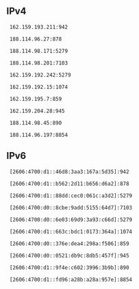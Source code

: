 ## IPv4
```
 162.159.193.211:942
```
```
 188.114.96.27:878
```
```
 188.114.98.171:5279
```
```
 188.114.98.201:7103
```
```
 162.159.192.242:5279
```
```
 162.159.192.15:1074
```
```
 162.159.195.7:859
```
```
 162.159.204.28:945
```
```
 188.114.98.45:890
```
```
 188.114.96.197:8854
```

## IPv6
```
 [2606:4700:d1::46d8:3aa3:167a:5d35]:942
```
```
 [2606:4700:d1::b562:2d11:b656:d6a2]:878
```
```
 [2606:4700:d1::88dd:cec0:061c:a3d2]:5279
```
```
 [2606:4700:d0::8cbe:9add:5155:64d7]:7103
```
```
 [2606:4700:d0::6e03:69d9:3a93:c66d]:5279
```
```
 [2606:4700:d1::663c:bdc1:0173:364a]:1074
```
```
 [2606:4700:d0::376e:dea4:298a:f506]:859
```
```
 [2606:4700:d0::0521:db9c:8db5:457f]:945
```
```
 [2606:4700:d1::9f4e:c602:3996:3b9b]:890
```
```
 [2606:4700:d1::fd96:a28b:a28a:957e]:8854
```
